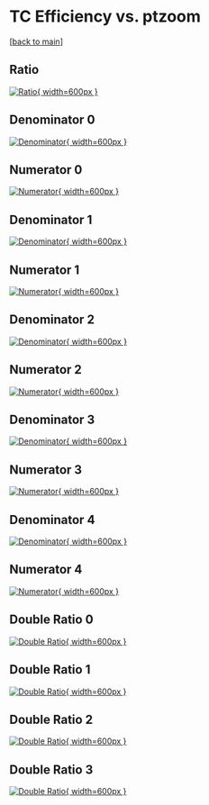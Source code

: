 # TC Efficiency vs. ptzoom

[[back to main](./)]



## Ratio

[![Ratio](../mtv/var/TC_vtr_321_-1_eff_ptzoom.png){ width=600px }](../mtv/var/TC_vtr_321_-1_eff_ptzoom.pdf)

## Denominator 0

[![Denominator](../mtv/den/TC_vtr_321_-1_eff_ptzoom_den0.png){ width=600px }](../mtv/den/TC_vtr_321_-1_eff_ptzoom_den0.pdf)

## Numerator 0

[![Numerator](../mtv/num/TC_vtr_321_-1_eff_ptzoom_num0.png){ width=600px }](../mtv/num/TC_vtr_321_-1_eff_ptzoom_num0.pdf)

## Denominator 1

[![Denominator](../mtv/den/TC_vtr_321_-1_eff_ptzoom_den1.png){ width=600px }](../mtv/den/TC_vtr_321_-1_eff_ptzoom_den1.pdf)

## Numerator 1

[![Numerator](../mtv/num/TC_vtr_321_-1_eff_ptzoom_num1.png){ width=600px }](../mtv/num/TC_vtr_321_-1_eff_ptzoom_num1.pdf)

## Denominator 2

[![Denominator](../mtv/den/TC_vtr_321_-1_eff_ptzoom_den2.png){ width=600px }](../mtv/den/TC_vtr_321_-1_eff_ptzoom_den2.pdf)

## Numerator 2

[![Numerator](../mtv/num/TC_vtr_321_-1_eff_ptzoom_num2.png){ width=600px }](../mtv/num/TC_vtr_321_-1_eff_ptzoom_num2.pdf)

## Denominator 3

[![Denominator](../mtv/den/TC_vtr_321_-1_eff_ptzoom_den3.png){ width=600px }](../mtv/den/TC_vtr_321_-1_eff_ptzoom_den3.pdf)

## Numerator 3

[![Numerator](../mtv/num/TC_vtr_321_-1_eff_ptzoom_num3.png){ width=600px }](../mtv/num/TC_vtr_321_-1_eff_ptzoom_num3.pdf)

## Denominator 4

[![Denominator](../mtv/den/TC_vtr_321_-1_eff_ptzoom_den4.png){ width=600px }](../mtv/den/TC_vtr_321_-1_eff_ptzoom_den4.pdf)

## Numerator 4

[![Numerator](../mtv/num/TC_vtr_321_-1_eff_ptzoom_num4.png){ width=600px }](../mtv/num/TC_vtr_321_-1_eff_ptzoom_num4.pdf)

## Double Ratio 0

[![Double Ratio](../mtv/ratio/TC_vtr_321_-1_eff_ptzoom_ratio0.png){ width=600px }](../mtv/ratio/TC_vtr_321_-1_eff_ptzoom_ratio0.pdf)

## Double Ratio 1

[![Double Ratio](../mtv/ratio/TC_vtr_321_-1_eff_ptzoom_ratio1.png){ width=600px }](../mtv/ratio/TC_vtr_321_-1_eff_ptzoom_ratio1.pdf)

## Double Ratio 2

[![Double Ratio](../mtv/ratio/TC_vtr_321_-1_eff_ptzoom_ratio2.png){ width=600px }](../mtv/ratio/TC_vtr_321_-1_eff_ptzoom_ratio2.pdf)

## Double Ratio 3

[![Double Ratio](../mtv/ratio/TC_vtr_321_-1_eff_ptzoom_ratio3.png){ width=600px }](../mtv/ratio/TC_vtr_321_-1_eff_ptzoom_ratio3.pdf)

